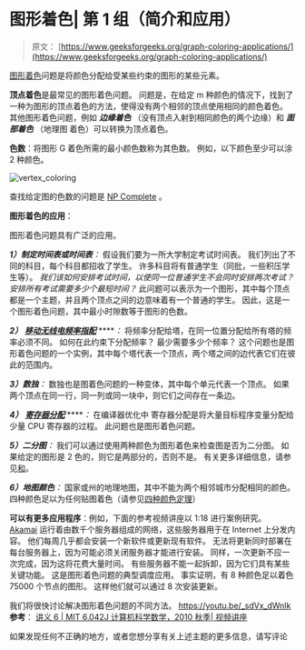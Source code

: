 # 图形着色| 第 1 组（简介和应用）

> 原文： [https://www.geeksforgeeks.org/graph-coloring-applications/](https://www.geeksforgeeks.org/graph-coloring-applications/)

[图形着色](http://en.wikipedia.org/wiki/Graph_coloring)问题是将颜色分配给受某些约束的图形的某些元素。

**顶点着色**是最常见的图形着色问题。 问题是，在给定 m 种颜色的情况下，找到了一种为图形的顶点着色的方法，使得没有两个相邻的顶点使用相同的颜色着色。 其他图形着色问题，例如 ***边缘着色*** （没有顶点入射到相同颜色的两个边缘）和 ***面部着色*** （地理图 着色）可以转换为顶点着色。

**色数**：将图形 G 着色所需的最小颜色数称为其色数。 例如，以下颜色至少可以涂 2 种颜色。

![vertex_coloring](img/d52874c1014bfea7331e613011befd05.png)

查找给定图的色数的问题是 [NP Complete](https://www.geeksforgeeks.org/np-completeness-set-1/) 。

**图形着色的应用**：

图形着色问题具有广泛的应用。

***1）制定时间表或时间表**：* 假设我们要为一所大学制定考试时间表。 我们列出了不同的科目，每个科目都招收了学生。 许多科目将有普通学生（同批，一些积压学生等）。 *我们该如何安排考试时间，以使同一位普通学生不会同时安排两次考试？ 安排所有考试需要多少个最短时间？* 此问题可以表示为一个图形，其中每个顶点都是一个主题，并且两个顶点之间的边意味着有一个普通的学生。 因此，这是一个图形着色问题，其中最小时隙数等于图形的色数。

***2）*** [***移动无线电频率指配***](http://www.zib.de/groetschel/teaching/SS2012/GraphCol%20and%20FrequAssignment.pdf) *****：* 将频率分配给塔，在同一位置分配给所有塔的频率必须不同。 如何在此约束下分配频率？ 最少需要多少个频率？ 这个问题也是图形着色问题的一个实例，其中每个塔代表一个顶点，两个塔之间的边代表它们在彼此的范围内。

***3）数独**：* 数独也是图着色问题的一种变体，其中每个单元代表一个顶点。 如果两个顶点在同一行，同一列或同一块中，则它们之间存在一条边。

***4）*** [***寄存器分配***](http://en.wikipedia.org/wiki/Register_allocation) *****：* 在编译器优化中 寄存器分配是将大量目标程序变量分配给少量 CPU 寄存器的过程。 此问题也是图形着色问题。

***5）二分图**：* 我们可以通过使用两种颜色为图形着色来检查图是否为二分图。 如果给定的图形是 2 色的，则它是两部分的，否则不是。 有关更多详细信息，请参见[和](https://www.geeksforgeeks.org/bipartite-graph/)。

***6）地图颜色**：* 国家或州的地理地图，其中不能为两个相邻城市分配相同的颜色。 四种颜色足以为任何贴图着色（请参见[四种颜色定理](http://en.wikipedia.org/wiki/Four_color_theorem)）

**可以有更多应用程序**：例如，下面的参考视频讲座以 1:18 进行案例研究。
[Akamai](http://en.wikipedia.org/wiki/Akamai_Technologies) 运行着由数千个服务器组成的网络，这些服务器用于在 Internet 上分发内容。 他们每周几乎都会安装一个新软件或更新现有软件。 无法将更新同时部署在每台服务器上，因为可能必须关闭服务器才能进行安装。 同样，一次更新不应一次完成，因为这将花费大量时间。 有些服务器不能一起拆卸，因为它们具有某些关键功能。 这是图形着色问题的典型调度应用。 事实证明，有 8 种颜色足以着色 75000 个节点的图形。 这样他们就可以通过 8 次安装更新。

我们将很快讨论解决图形着色问题的不同方法。
https://youtu.be/_sdVx_dWnlk
**参考**：
[讲义 6 | MIT 6.042J 计算机科学数学，2010 秋季| 视频讲座](http://www.youtube.com/watch?v=h9wxtqoa1jY)

如果发现任何不正确的地方，或者您想分享有关上述主题的更多信息，请写评论

